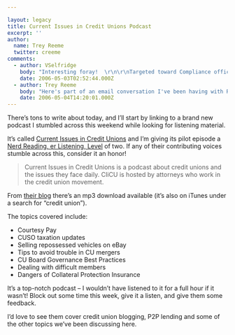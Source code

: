 ```yaml
---

layout: legacy
title: Current Issues in Credit Unions Podcast
excerpt: ''
author:
  name: Trey Reeme
  twitter: creeme
comments:
  - author: VSelfridge
    body: "Interesting foray!  \r\n\r\nTargeted toward Compliance officers & Risk Management areas inside CUs - in addition to senior management?\r\n\r\n\r\n"
    date: 2006-05-03T02:52:44.000Z
  - author: Trey Reeme
    body: "Here's part of an email conversation I've been having with Robert Rutkowski of Weltman, Weinberg & Reis: \n\n\"The podcasts are designed for credit union officers, directors, employees, volunteers and anybody interested in the CU movement.  It's really all inclusive.  We wanted to keep it as open as possible.  All of us see a wide variety of credit union issues in our practices and we plan on having guests in the future to talk about many different credit union topics. \n \nYou asked why we are doing this and I can really only speak for myself in saying simply that it's fun.  I do a lot of public speaking and this is a natural outgrowth of that.  I work with credit unions every day and this is a terrific opportunity to share issues of which I become aware with other credit unions.  Maybe it will be of some help.  I hope so.  I suspect my co-hosts feel the same way.\"\n \nWe certainly relate to Rob's comment, \"I work with credit unions every day and this is a terrific opportunity to share issues of which I become aware with other credit unions.\" That's exactly how Open Source CU came about.  Nice to see a podcast being used to communicate in the CU industry!  \n\nRob also mentioned that the next podcast will be recorded on May 25th - I can't wait to hear it!"
    date: 2006-05-04T14:20:01.000Z
---
```


<p>There&#8217;s tons to write about today, and I&#8217;ll start by linking to a brand new podcast I stumbled across this weekend while looking for listening material.</p>
<p>It&#8217;s called <a href="http://ciicu.libsyn.com/" title="2">Current Issues in Credit Unions</a> and I&#8217;m giving its pilot episode a <a href="http://www.opensourcecu.com/articles/2006/04/21/introducing-the-nerd-reading-level">Nerd Reading, er Listening, Level</a> of two.  If any of their contributing voices stumble across this, consider it an honor!</p>
<blockquote>
<p>Current Issues in Credit Unions is a podcast about credit unions and the issues they face daily.  CIiCU is hosted by attorneys who work in the credit union movement.</p>
</blockquote>
<p>From <a href="http://ciicu.libsyn.com/">their blog</a> there&#8217;s an mp3 download available (it&#8217;s also on iTunes under a search for &#8220;credit union&#8221;).</p>
<p>The topics covered include:</p>
<ul>
<li>Courtesy Pay</li>
<li><span class="caps">CUSO</span> taxation updates</li>
<li>Selling repossessed vehicles on eBay</li>
<li>Tips to avoid trouble in CU mergers</li>
<li>CU Board Governance Best Practices</li>
<li>Dealing with difficult members</li>
<li>Dangers of Collateral Protection Insurance</li>
</ul>
<p>It&#8217;s a top-notch podcast &#8211; I wouldn&#8217;t have listened to it for a full hour if it wasn&#8217;t!  Block out some time this week, give it a listen, and give them some feedback.</p>
<p>I&#8217;d love to see them cover credit union blogging, <span class="caps">P2P</span> lending and some of the other topics we&#8217;ve been discussing here.</p>